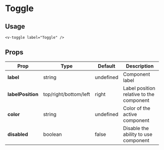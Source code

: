 # Toggle

## Usage

<script setup>
import VToggle from '../../src/components/VToggle/VToggle.vue';
</script>

<VToggle label="Toggle" color="#d32f2f" />

```vue
<v-toggle label="Toggle" />
```

## Props

| Prop              | Type                  | Default   | Description                              |
| ----------------- | --------------------- | --------- | ---------------------------------------- |
| **label**         | string                | undefined | Component label                          |
| **labelPosition** | top/right/bottom/left | right     | Label position relative to the component |
| **color**         | string                | undefined | Color of the active component            |
| **disabled**      | boolean               | false     | Disable the ability to use component     |
